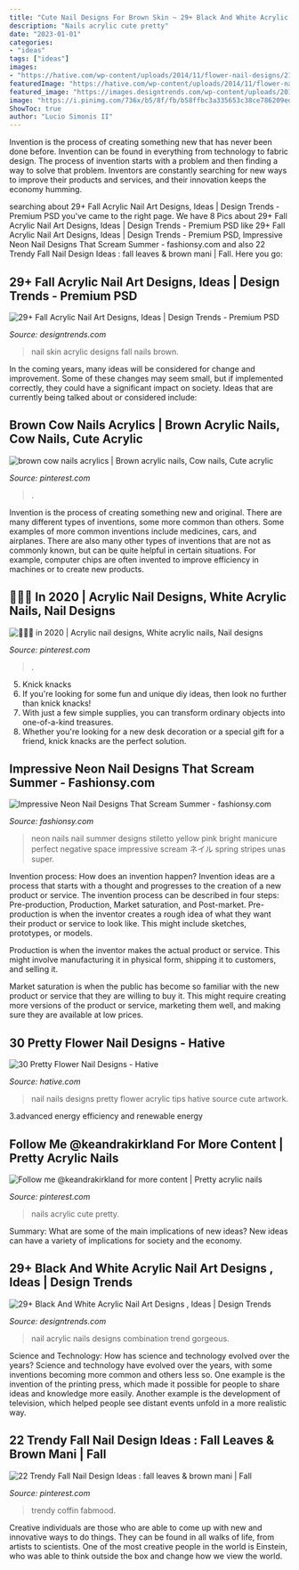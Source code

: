 ```yaml
---
title: "Cute Nail Designs For Brown Skin ~ 29+ Black And White Acrylic Nail Art Designs , Ideas"
description: "Nails acrylic cute pretty"
date: "2023-01-01"
categories:
- "ideas"
tags: ["ideas"]
images:
- "https://hative.com/wp-content/uploads/2014/11/flower-nail-designs/21-pretty-flower-nail-designs.jpg"
featuredImage: "https://hative.com/wp-content/uploads/2014/11/flower-nail-designs/21-pretty-flower-nail-designs.jpg"
featured_image: "https://images.designtrends.com/wp-content/uploads/2016/04/01103843/Fashionable-Nail-Design-For-White-Skin.jpg"
image: "https://i.pinimg.com/736x/b5/8f/fb/b58ffbc3a335653c38ce786209ed1958.jpg"
ShowToc: true
author: "Lucio Simonis II"
---
```



Invention is the process of creating something new that has never been done before. Invention can be found in everything from technology to fabric design. The process of invention starts with a problem and then finding a way to solve that problem. Inventors are constantly searching for new ways to improve their products and services, and their innovation keeps the economy humming.

	

		
searching about 29+ Fall Acrylic Nail Art Designs, Ideas | Design Trends - Premium PSD you've came to the right page. We have 8 Pics about 29+ Fall Acrylic Nail Art Designs, Ideas | Design Trends - Premium PSD like 29+ Fall Acrylic Nail Art Designs, Ideas | Design Trends - Premium PSD, Impressive Neon Nail Designs That Scream Summer - fashionsy.com and also 22 Trendy Fall Nail Design Ideas : fall leaves &amp; brown mani | Fall. Here you go:
		
    
## 29+ Fall Acrylic Nail Art Designs, Ideas | Design Trends - Premium PSD

<img loading=lazy src="https://images.designtrends.com/wp-content/uploads/2016/04/01103843/Fashionable-Nail-Design-For-White-Skin.jpg" onerror="this.onerror=null;this.src='https://tse2.mm.bing.net/th?id=OIP.NNAFk7VSlrFkV0-5gSSxJQHaHa&amp;pid=15.1';" alt="29+ Fall Acrylic Nail Art Designs, Ideas | Design Trends - Premium PSD">

_Source: designtrends.com_

>nail skin acrylic designs fall nails brown. 

	

In the coming years, many ideas will be considered for change and improvement. Some of these changes may seem small, but if implemented correctly, they could have a significant impact on society. Ideas that are currently being talked about or considered include: 

    
## Brown Cow Nails Acrylics | Brown Acrylic Nails, Cow Nails, Cute Acrylic

<img loading=lazy src="https://i.pinimg.com/736x/fd/13/5b/fd135b00a3ba726e820d9fbe2cc77503.jpg" onerror="this.onerror=null;this.src='https://tse2.mm.bing.net/th?id=OIP.f7d2GFtfZFbhnby4RSxYvAHaJ3&amp;pid=15.1';" alt="brown cow nails acrylics | Brown acrylic nails, Cow nails, Cute acrylic">

_Source: pinterest.com_

>. 

	

Invention is the process of creating something new and original. There are many different types of inventions, some more common than others. Some examples of more common inventions include medicines, cars, and airplanes. There are also many other types of inventions that are not as commonly known, but can be quite helpful in certain situations. For example, computer chips are often invented to improve efficiency in machines or to create new products.

    
## 🤍🤩🤩 In 2020 | Acrylic Nail Designs, White Acrylic Nails, Nail Designs

<img loading=lazy src="https://i.pinimg.com/736x/b5/8f/fb/b58ffbc3a335653c38ce786209ed1958.jpg" onerror="this.onerror=null;this.src='https://tse3.mm.bing.net/th?id=OIP.ZvfMcrWMp5SFGoX42B3tHgHaJ8&amp;pid=15.1';" alt="🤍🤩🤩 in 2020 | Acrylic nail designs, White acrylic nails, Nail designs">

_Source: pinterest.com_

>. 

	

5. Knick knacks
1. If you're looking for some fun and unique diy ideas, then look no further than knick knacks!
2. With just a few simple supplies, you can transform ordinary objects into one-of-a-kind treasures.
3. Whether you're looking for a new desk decoration or a special gift for a friend, knick knacks are the perfect solution.

    
## Impressive Neon Nail Designs That Scream Summer - Fashionsy.com

<img loading=lazy src="http://fashionsy.com/wp-content/uploads/2015/07/d44eeb81b37295845bedac6757f6cb0c.jpg" onerror="this.onerror=null;this.src='https://tse4.mm.bing.net/th?id=OIP.hmwbApfsyOXKZB7aiGo7hAHaJ4&amp;pid=15.1';" alt="Impressive Neon Nail Designs That Scream Summer - fashionsy.com">

_Source: fashionsy.com_

>neon nails nail summer designs stiletto yellow pink bright manicure perfect negative space impressive scream ネイル spring stripes unas super. 

	

Invention process: How does an invention happen?
Invention ideas are a process that starts with a thought and progresses to the creation of a new product or service. The invention process can be described in four steps: Pre-production, Production, Market saturation, and Post-market.
Pre-production is when the inventor creates a rough idea of what they want their product or service to look like. This might include sketches, prototypes, or models.

Production is when the inventor makes the actual product or service. This might involve manufacturing it in physical form, shipping it to customers, and selling it.

Market saturation is when the public has become so familiar with the new product or service that they are willing to buy it. This might require creating more versions of the product or service, marketing them well, and making sure they are available at low prices.

    
## 30 Pretty Flower Nail Designs - Hative

<img loading=lazy src="https://hative.com/wp-content/uploads/2014/11/flower-nail-designs/21-pretty-flower-nail-designs.jpg" onerror="this.onerror=null;this.src='https://tse4.mm.bing.net/th?id=OIP.OiwEHUA5MlejYNrhFGrAbAHaJ4&amp;pid=15.1';" alt="30 Pretty Flower Nail Designs - Hative">

_Source: hative.com_

>nail nails designs pretty flower acrylic tips hative source cute artwork. 

	

3.advanced energy efficiency and renewable energy

    
## Follow Me @keandrakirkland For More Content | Pretty Acrylic Nails

<img loading=lazy src="https://i.pinimg.com/736x/7f/7b/b6/7f7bb68abce826fcef4cc975936fbdb1.jpg" onerror="this.onerror=null;this.src='https://tse1.mm.bing.net/th?id=OIP.6-23V8fxctucNLdmBNlnOAHaHa&amp;pid=15.1';" alt="Follow me @keandrakirkland for more content | Pretty acrylic nails">

_Source: pinterest.com_

>nails acrylic cute pretty. 

	

Summary: What are some of the main implications of new ideas?
New ideas can have a variety of implications for society and the economy.

    
## 29+ Black And White Acrylic Nail Art Designs , Ideas | Design Trends

<img loading=lazy src="https://images.designtrends.com/wp-content/uploads/2016/04/02124039/Gorgeous-Black-And-White-combination-Nail-Trend.jpg" onerror="this.onerror=null;this.src='https://tse4.mm.bing.net/th?id=OIP.fl3-KsHoiRuPqOb922gYPwHaHa&amp;pid=15.1';" alt="29+ Black And White Acrylic Nail Art Designs , Ideas | Design Trends">

_Source: designtrends.com_

>nail acrylic nails designs combination trend gorgeous. 

	

Science and Technology: How has science and technology evolved over the years?
Science and technology have evolved over the years, with some inventions becoming more common and others less so. One example is the invention of the printing press, which made it possible for people to share ideas and knowledge more easily. Another example is the development of television, which helped people see distant events unfold in a more realistic way.

    
## 22 Trendy Fall Nail Design Ideas : Fall Leaves &amp; Brown Mani | Fall

<img loading=lazy src="https://i.pinimg.com/736x/73/69/e9/7369e94f21998d77016089443c68452c.jpg" onerror="this.onerror=null;this.src='https://tse1.mm.bing.net/th?id=OIP.P6XoU8HdTj3H2iGV7rq9pAHaKW&amp;pid=15.1';" alt="22 Trendy Fall Nail Design Ideas : fall leaves &amp; brown mani | Fall">

_Source: pinterest.com_

>trendy coffin fabmood. 

	

Creative individuals are those who are able to come up with new and innovative ways to do things. They can be found in all walks of life, from artists to scientists. One of the most creative people in the world is Einstein, who was able to think outside the box and change how we view the world.

